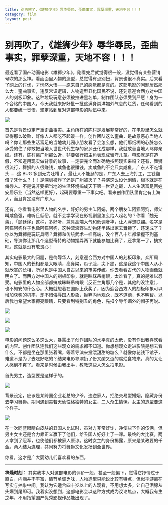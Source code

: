 ```yaml
---
title: 别再吹了，《雄狮少年》辱华辱民，歪曲事实，罪孽深重，天地不容！！！
category: film
layout: post
---
```


# 别再吹了，《雄狮少年》辱华辱民，歪曲事实，罪孽深重，天地不容！！！

最近看了国产动画电影《雄狮少年》，刚看完后就觉得很一般，没觉得有某些营销号吹的那么神。看画面里人物的造型，总觉得有点别扭，背景也很不真实。后来看了网上的讨伐，才恍然大悟——原来自己的感觉都是真的。这部电影的问题居然那么大：歪曲事实，违反常识逻辑，人物造型丑化国民不说，还刻意迎合西方对中国人的刻板印象。这种垃圾玩意必须被拉进黑名单，制作团队必须受到严惩！身为一个合格的中国人，今天我就来好好批一批这满身崇洋媚外气息的烂货，任何看到的人都要统一觉悟，坚定站到反对这部电影的队伍中来。

![](https://image11.m1905.cn/uploadfile/2021/1122/20211122111321479919.jpg)

首先是背景设定严重歪曲事实。主角所在的陈村是发展非常好的，在电影里怎么就显得那么破败，好像人人都吃不起饭一样。创作团队这么歪曲，是故意恶心当地人吗？你让那些生活富足的当地幼儿园小朋友看了会怎么想，他们那纸糊的心脏怎么承受的住？你敢把当地人世世代代生存的家乡丑化成那样，我就敢替当地人骂你亲娘。还有，陈村离广州那么近，非要强行把主角表现成留守儿童。电影就是在造假，不知道用现实做背景的故事，一定要完全而准确地按照现实来吗？还有，舞狮很流行，舞狮的人很赚钱，咸鱼也很赚钱，卖咸鱼的不会只卖咸鱼，广东人不吃馒头……这 BUG 多到无力吐槽了。最让人不能忍的是，广东人去上海打工，工钱翻倍？凭什么？！！是深圳被炸了还是广州被灭了？导演这么设计剧情，根本就是在侮辱人。不是说非要把当地的生活环境搞成天下第一世界之巅，人人生活富足百姓安居乐业（当然这样更好），起码要尊重一下事实吧。看来创作团队里肯定有上海人，而且肯定没有广东人。

还有，你看看电影里人物的名字，好好的男主叫阿娟，两个朋友叫阿猫阿狗，师父叫咸鱼强，难听且低俗。就不会学学现在影视剧里怎么给人起名的？你看「魏无羡」、「顾廷烨」这种，多好听，兼具高端大气和低调奢华，让人浮想联翩。名字是阿猫阿狗样子也像阿猫阿狗，这种流浪野生动物还半路出家去舞狮了，还速成了？你以为舞狮是玩玩具啊？舞狮和传统武术一样高端，没个百八十年都掌握不到基础，导演你让那几个造型奇特的动物摆弄两下就能参加比赛了，还拿第一了，搞笑吧。这就是没有敬畏心！

其实电影最大的问题，是侮辱华人，刻意迎合西方对中国人的刻板印象。众所周知，中国人的长相都是大眼睛，高鼻梁，瓜子脸，尖下颌，这是我这个中国人从小就欣赏的长相，所以也是中国人自古以来的审美传统。你去看看古代的人物画像就明白了。而西方对中国人的刻板印象，就是眯眯吊梢眼，太难看了，真的是难以忍受。电影里的人物全部都搞成眯眯吊梢眼（反正主角那几个是，其他的没注意），也不知安的什么心。大概就想着在国际上获奖了，因为迎合西方人的刻板印象可以增加获奖的机率，却不惜侮辱国人形象，抛弃内地观众，既不道德，也不明智。以后我也希望大家擦亮眼睛，只要看到特别丑的角色，先扣个辱华媚外的帽子再说。

![](https://s3.bmp.ovh/imgs/2021/12/8cacf11697cc6194.jpeg)

![](https://s3.bmp.ovh/imgs/2021/12/afd97a3e32f4ae8d.jpg)

![](https://s3.bmp.ovh/imgs/2021/12/a8c8edd0cd05eaa9.jpg)

电影的问题这么多这么大，暴露出了创作团队的水平真的太低，没有作出我喜欢看的内容。创作团队连我们这些观众的需求都不知道。你想想观众走进影院是想去看什么，不都是坐在那里张着嘴，等着导演来投喂甜甜的糖么？就像你花钱下馆子，难道不是为了去吃好吃的？结果电影导演扔了份又酸又涩的腐烂食物来，真的太让人感到不爽了。看来是时候由我出手，教教这些人怎么拍电影。

首先男主，造型要是这样子的。

![](https://s3.bmp.ovh/imgs/2021/12/af8822cdd5fd6a52.jpg)

背景设定，应该是某跨国企业老总的少爷，违逆家人，拒绝交易型婚姻，隐藏身份去学习舞狮。期间遇到美若天仙性格独特的女主，二人渐生情愫。女主的造型要这个样子。

![](https://s3.bmp.ovh/imgs/2021/12/183daea806f0d733.jpg)

在一次同蓝眼睛白皮肤的丑国人比试时，虽对方非常奸诈，净使些下作的伎俩，但男主女主还是合力靠正义赢下了他们，给丑国人好好上了一课。最终的大比赛，两人拿到了冠军，也使他们都被家人原谅。这时女主的身份揭露，原来是某政要的千金。两人结为连理，共同努力将舞狮文化发扬到全世界。

你看，这才是广大婴幼儿们喜欢看的东西。

---

**禅燥时刻：** 其实我本人对这部电影的评价一般，甚至一般偏下，觉得它抒情过于直白，内涵并不丰富，情节单调乏味，人物造型只能说比较有特点，但似乎游离在写实与抽象中间。我认为它适合四十岁以上的人观看，不用想太多，让自己泪腺从头爆到尾即可。我着实没想到，这部电影会以这种方式成为议论焦点，大概我有生之年，不用指望国产优秀影视作品能出现了。

